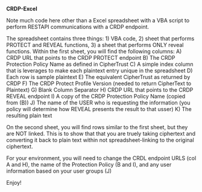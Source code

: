 **CRDP-Excel**

Note much code here other than a Excel spreadsheet with a VBA script to perform RESTAPI communications with a CRDP endpoint.

The spreadsheet contains three things:  1) VBA code, 2) sheet that performs PROTECT and REVEAL functions, 3) a sheet that performs ONLY reveal functions.
Within the first sheet, you will find the following columns:
A) CRDP URL that points to the CRDP PROTECT endpoint
B) The CRDP Protection Policy Name as defined in CipherTrust
C) A simple index column that is leverages to make each plaintext entry unique in the spreadsheet
D) Each row is sample plaintext
E) The equivalent CipherTrust as returned by CRDP
F) The CRDP Protect Profile Version (needed to return CipherText to Plaintext)
G) Blank Column Separator
H) CRDP URL that points to the CRDP REVEAL endpoint
I) A copy of the CRDP Protection Policy Name (copied from (B))
J) The name of the USER who is requesting the information (you policy will determine how REVEAL presents the result to that usser)
K) The resulting plain text

On the second sheet, you will find rows similar to the first sheet, but they are NOT linked.  This is to show that that you are truely taking ciphertext and converting it back to plain text within not spreadsheet-linking to the original ciphertext.

For your environment, you will need to change the CRDL endpoint URLS (col A and H), the name of the Protection Policy (B and I), and any user information based on your user groups (J)

Enjoy!
